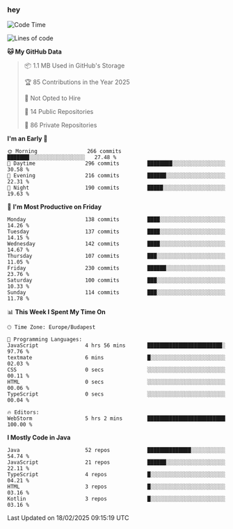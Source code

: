 ### hey

<!--START_SECTION:waka-->
![Code Time](http://img.shields.io/badge/Code%20Time-1%2C084%20hrs%2035%20mins-blue)

![Lines of code](https://img.shields.io/badge/From%20Hello%20World%20I%27ve%20Written-1.8%20million%20lines%20of%20code-blue)

**🐱 My GitHub Data** 

> 📦 1.1 MB Used in GitHub's Storage 
 > 
> 🏆 85 Contributions in the Year 2025
 > 
> 🚫 Not Opted to Hire
 > 
> 📜 14 Public Repositories 
 > 
> 🔑 86 Private Repositories 
 > 
**I'm an Early 🐤** 

```text
🌞 Morning                266 commits         ███████░░░░░░░░░░░░░░░░░░   27.48 % 
🌆 Daytime                296 commits         ████████░░░░░░░░░░░░░░░░░   30.58 % 
🌃 Evening                216 commits         ██████░░░░░░░░░░░░░░░░░░░   22.31 % 
🌙 Night                  190 commits         █████░░░░░░░░░░░░░░░░░░░░   19.63 % 
```
📅 **I'm Most Productive on Friday** 

```text
Monday                   138 commits         ████░░░░░░░░░░░░░░░░░░░░░   14.26 % 
Tuesday                  137 commits         ████░░░░░░░░░░░░░░░░░░░░░   14.15 % 
Wednesday                142 commits         ████░░░░░░░░░░░░░░░░░░░░░   14.67 % 
Thursday                 107 commits         ███░░░░░░░░░░░░░░░░░░░░░░   11.05 % 
Friday                   230 commits         ██████░░░░░░░░░░░░░░░░░░░   23.76 % 
Saturday                 100 commits         ███░░░░░░░░░░░░░░░░░░░░░░   10.33 % 
Sunday                   114 commits         ███░░░░░░░░░░░░░░░░░░░░░░   11.78 % 
```


📊 **This Week I Spent My Time On** 

```text
🕑︎ Time Zone: Europe/Budapest

💬 Programming Languages: 
JavaScript               4 hrs 56 mins       ████████████████████████░   97.76 % 
textmate                 6 mins              █░░░░░░░░░░░░░░░░░░░░░░░░   02.03 % 
CSS                      0 secs              ░░░░░░░░░░░░░░░░░░░░░░░░░   00.11 % 
HTML                     0 secs              ░░░░░░░░░░░░░░░░░░░░░░░░░   00.06 % 
TypeScript               0 secs              ░░░░░░░░░░░░░░░░░░░░░░░░░   00.04 % 

🔥 Editors: 
WebStorm                 5 hrs 2 mins        █████████████████████████   100.00 % 
```

**I Mostly Code in Java** 

```text
Java                     52 repos            ██████████████░░░░░░░░░░░   54.74 % 
JavaScript               21 repos            ██████░░░░░░░░░░░░░░░░░░░   22.11 % 
TypeScript               4 repos             █░░░░░░░░░░░░░░░░░░░░░░░░   04.21 % 
HTML                     3 repos             █░░░░░░░░░░░░░░░░░░░░░░░░   03.16 % 
Kotlin                   3 repos             █░░░░░░░░░░░░░░░░░░░░░░░░   03.16 % 
```




 Last Updated on 18/02/2025 09:15:19 UTC
<!--END_SECTION:waka-->
